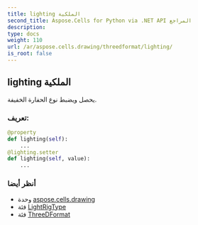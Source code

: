 ```yaml
---
title: lighting الملكية
second_title: Aspose.Cells for Python via .NET API المراجع
description:
type: docs
weight: 110
url: /ar/aspose.cells.drawing/threedformat/lighting/
is_root: false
---
```

##  lighting الملكية

يحصل ويضبط نوع الحفارة الخفيفة.
###  تعريف:
```python
@property
def lighting(self):
    ...
@lighting.setter
def lighting(self, value):
    ...
```

###  أنظر أيضا
* وحدة [aspose.cells.drawing](../../)
* فئة [LightRigType](/cells/python-net/ar/aspose.cells.drawing/lightrigtype)
* فئة [ThreeDFormat](/cells/python-net/ar/aspose.cells.drawing/threedformat)
